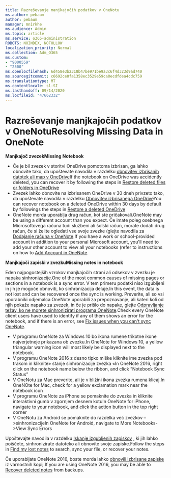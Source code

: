 ```yaml
---
title: Razreševanje manjkajočih podatkov v OneNotu
ms.author: pebaum
author: pebaum
manager: mnirkhe
ms.audience: Admin
ms.topic: article
ms.service: o365-administration
ROBOTS: NOINDEX, NOFOLLOW
localization_priority: Normal
ms.collection: Adm_O365
ms.custom:
- "9000559"
- "2500"
ms.openlocfilehash: 6d458e3b2318b47be971be9a3c6f4d323d9ad740
ms.sourcegitcommit: c6692ce0fa1358ec3529e59ca0ecdfdea4cdc759
ms.translationtype: MT
ms.contentlocale: sl-SI
ms.lasthandoff: 09/14/2020
ms.locfileid: "47662332"
---
```

# <a name="resolving-missing-data-in-onenote"></a><span data-ttu-id="0aee9-102">Razreševanje manjkajočih podatkov v OneNotu</span><span class="sxs-lookup"><span data-stu-id="0aee9-102">Resolving Missing Data in OneNote</span></span>

<span data-ttu-id="0aee9-103">**Manjkajoč zvezek**</span><span class="sxs-lookup"><span data-stu-id="0aee9-103">**Missing Notebook**</span></span>

- <span data-ttu-id="0aee9-104">Če je bil zvezek v storitvi OneDrive pomotoma izbrisan, ga lahko obnovite tako, da upoštevate navodila v razdelku [obnovitev izbrisanih datotek ali map v OneDrive](https://support.office.com/article/949ada80-0026-4db3-a953-c99083e6a84f)</span><span class="sxs-lookup"><span data-stu-id="0aee9-104">If the notebook on OneDrive was accidently deleted, you can recover it by following the steps in [Restore deleted files or folders in OneDrive](https://support.office.com/article/949ada80-0026-4db3-a953-c99083e6a84f)</span></span>
- <span data-ttu-id="0aee9-105">Zvezek lahko obnovite na izbrisanem OneDrive v 30 dneh privzeto tako, da upoštevate navodila v razdelku [Obnovitev izbrisanega OneDrive](https://docs.microsoft.com/onedrive/restore-deleted-onedrive)</span><span class="sxs-lookup"><span data-stu-id="0aee9-105">You can recover notebook on a deleted OneDrive within 30 days by default by followings the steps in [Restore a deleted OneDrive](https://docs.microsoft.com/onedrive/restore-deleted-onedrive)</span></span>
- <span data-ttu-id="0aee9-106">OneNote morda uporablja drug račun, kot ste pričakovali.</span><span class="sxs-lookup"><span data-stu-id="0aee9-106">OneNote may be using a different account than you expect.</span></span> <span data-ttu-id="0aee9-107">Če imate poleg osebnega Microsoftovega računa tudi službeni ali šolski račun, morate dodati drug račun, če si želite ogledati vse svoje zvezke (glejte navodila za [Dodajanje računa v OneNote](https://support.office.com/article/5afff855-54ee-47e4-a773-db048d4ac299).</span><span class="sxs-lookup"><span data-stu-id="0aee9-107">If you have a work or school-provided account in addition to your personal Microsoft account, you'll need to add your other account to view all your notebooks (refer to instructions on how to [Add Account in OneNote](https://support.office.com/article/5afff855-54ee-47e4-a773-db048d4ac299).</span></span>

<span data-ttu-id="0aee9-108">**Manjkajoči zapiski v zvezku**</span><span class="sxs-lookup"><span data-stu-id="0aee9-108">**Missing notes in notebook**</span></span>

<span data-ttu-id="0aee9-109">Eden najpogostejših vzrokov manjkajočih strani ali odsekov v zvezku je napaka sinhronizacije.</span><span class="sxs-lookup"><span data-stu-id="0aee9-109">One of the most common causes of missing pages or sections in a notebook is a sync error.</span></span> <span data-ttu-id="0aee9-110">V tem primeru podatki niso izgubljeni in jih je mogoče obnoviti, ko sinhronizacija deluje.</span><span class="sxs-lookup"><span data-stu-id="0aee9-110">In this event, the data is not lost and can be recovered once the sync is working.</span></span> <span data-ttu-id="0aee9-111">Preverite, ali so vsi uporabniki odjemalca OneNote uporabili za prepoznavanje, ali kateri koli od njih pokaže napako za zvezek, in če je prišlo do napake, glejte [Odpravljanje težav, ko ne morete sinhronizirati programa OneNote](https://support.office.com/article/299495ef-66d1-448f-90c1-b785a6968d45).</span><span class="sxs-lookup"><span data-stu-id="0aee9-111">Check every OneNote client users have used to identify if any of them shows an error for the notebook, and if there is an error, see [Fix issues when you can't sync OneNote](https://support.office.com/article/299495ef-66d1-448f-90c1-b785a6968d45).</span></span>

- <span data-ttu-id="0aee9-112">V programu OneNote za Windows 10 bo ikona rumene trikotne ikone najverjetneje prikazana ob zvezku.</span><span class="sxs-lookup"><span data-stu-id="0aee9-112">In OneNote for Windows 10, a yellow triangular warning icon will most likely be displayed next to the notebook.</span></span>
- <span data-ttu-id="0aee9-113">V programu OneNote 2016 z desno tipko miške kliknite ime zvezka pod trakom in kliknite» stanje sinhronizacije zvezka «</span><span class="sxs-lookup"><span data-stu-id="0aee9-113">In OneNote 2016, right click on the notebook name below the ribbon, and click “Notebook Sync Status”</span></span>
- <span data-ttu-id="0aee9-114">V OneNotu za Mac preverite, ali je v bližini ikona zvezka rumena klicaj.</span><span class="sxs-lookup"><span data-stu-id="0aee9-114">In OneNOte for Mac, check for a yellow exclamation mark near the notebook icon</span></span>
- <span data-ttu-id="0aee9-115">V programu OneNote za iPhone se pomaknite do zvezka in kliknite interaktivni gumb v zgornjem desnem kotu</span><span class="sxs-lookup"><span data-stu-id="0aee9-115">In OneNote for iPhone, navigate to your notebook, and click the action button in the top right corner</span></span>
- <span data-ttu-id="0aee9-116">V OneNotu za Android se pomaknite do razdelka več zvezkov – >sinhronizacije</span><span class="sxs-lookup"><span data-stu-id="0aee9-116">In OneNote for Android, navigate to More Notebooks->View Sync Errors</span></span>

<span data-ttu-id="0aee9-117">Upoštevajte navodila v razdelku [Iskanje izgubljenih zapiskov](https://support.office.com/article/32cb2bd7-afe7-44d2-a711-398a88421287) , ki jih lahko poiščete, sinhronizirate datoteko ali obnovite svoje zapiske.</span><span class="sxs-lookup"><span data-stu-id="0aee9-117">Follow the steps in [Find my lost notes](https://support.office.com/article/32cb2bd7-afe7-44d2-a711-398a88421287) to search, sync your file, or recover your notes.</span></span>

<span data-ttu-id="0aee9-118">Če uporabljate OneNote 2016, boste morda lahko [obnovili izbrisane zapiske](https://support.office.com/article/32ed1036-74fd-4c21-bc28-033a486e6b14) iz varnostnih kopij.</span><span class="sxs-lookup"><span data-stu-id="0aee9-118">If you are using OneNote 2016, you may be able to [Recover deleted notes](https://support.office.com/article/32ed1036-74fd-4c21-bc28-033a486e6b14) from backups.</span></span>